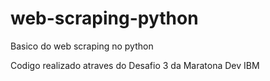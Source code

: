 # web-scraping-python
Basico do web scraping no  python

Codigo realizado atraves do Desafio 3 da Maratona Dev IBM
